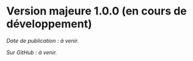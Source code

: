 # Version majeure 1.0.0 (en cours de développement)

*Date de publication : à venir.*

*Sur GitHub : à venir.*



